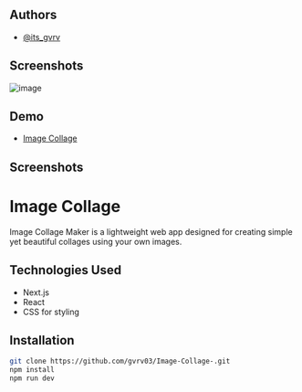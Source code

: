 ## Authors

- [@its_gvrv](https://www.instagram.com/its_gvrv)


## Screenshots
![image](https://github.com/gvrv03/Image-Collage-/assets/129073397/1ea94a5a-2694-46eb-a30c-0794df608358)

## Demo
- [Image Collage](imagecollage.vercel.app)

## Screenshots

# Image Collage
Image Collage Maker is a lightweight web app designed for creating simple yet beautiful collages using your own images. 


## Technologies Used
- Next.js
- React
- CSS for styling


## Installation

```bash
git clone https://github.com/gvrv03/Image-Collage-.git
npm install 
npm run dev
```
